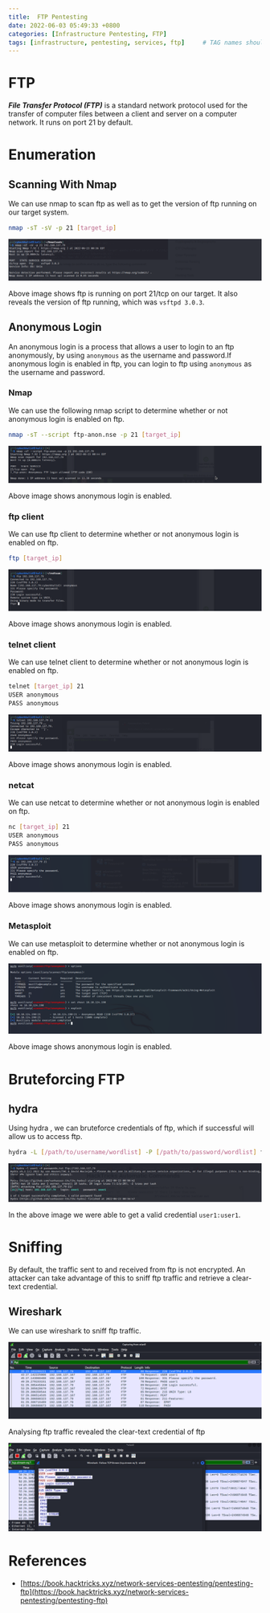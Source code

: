 ```yaml
---
title:  FTP Pentesting
date: 2022-06-03 05:49:33 +0800
categories: [Infrastructure Pentesting, FTP]
tags: [infrastructure, pentesting, services, ftp]     # TAG names should always be lowercase
---
```


# FTP

***File Transfer Protocol (FTP)*** is a standard network protocol used for the transfer of computer files between a client and server on a computer network. It runs on port 21 by default.

# Enumeration

## Scanning With Nmap

We can use nmap to scan ftp as well as to get the version of ftp running on our target system. 

```bash
nmap -sT -sV -p 21 [target_ip]
```

![ftp](https://raw.githubusercontent.com/cyberkhalid/cyberkhalid.github.io/main/assets/img/ipentest/ftp1.png)

Above image shows ftp is running on port 21/tcp on our target. It also reveals the version of ftp running, which was `vsftpd 3.0.3`.

## Anonymous Login

An anonymous login is a process that allows a user to login to an ftp anonymously, by using `anonymous` as the username and password.If anonymous login is enabled in ftp, you can login to ftp using `anonymous` as the username and password.

### Nmap

We can use the following nmap script to determine whether or not anonymous login is enabled on ftp.

```bash
nmap -sT --script ftp-anon.nse -p 21 [target_ip]
```

![ftp](https://raw.githubusercontent.com/cyberkhalid/cyberkhalid.github.io/main/assets/img/ipentest/ftp2.png)

Above image shows anonymous login is enabled.

### ftp client

We can use ftp client to determine whether or not anonymous login is enabled on ftp.

```bash
ftp [target_ip]
```
![ftp](https://raw.githubusercontent.com/cyberkhalid/cyberkhalid.github.io/main/assets/img/ipentest/ftp3.png)

Above image shows anonymous login is enabled.

### telnet client

We can use telnet client to determine whether or not anonymous login is enabled on ftp.

```bash
telnet [target_ip] 21
USER anonymous
PASS anonymous
```

![ftp](https://raw.githubusercontent.com/cyberkhalid/cyberkhalid.github.io/main/assets/img/ipentest/ftp4.png)

Above image shows anonymous login is enabled.

### netcat

We can use netcat to determine whether or not anonymous login is enabled on ftp.

```bash
nc [target_ip] 21
USER anonymous
PASS anonymous
```
![ftp](https://raw.githubusercontent.com/cyberkhalid/cyberkhalid.github.io/main/assets/img/ipentest/ftp5.png)

Above image shows anonymous login is enabled.

### Metasploit

We can use metasploit to determine whether or not anonymous login is enabled on ftp.

![ftp](https://raw.githubusercontent.com/cyberkhalid/cyberkhalid.github.io/main/assets/img/ipentest/ftp6.png)

Above image shows anonymous login is enabled.

# Bruteforcing FTP

## hydra

Using hydra , we can bruteforce credentials of ftp, which if successful will allow us to access ftp.

```bash
hydra -L [/path/to/username/wordlist] -P [/path/to/password/wordlist] ftp://[target_ip]
```

![ftp](https://raw.githubusercontent.com/cyberkhalid/cyberkhalid.github.io/main/assets/img/ipentest/ftp8.png)

In the above image we were able to get a valid credential `user1:user1`.

# Sniffing

By default, the traffic sent to and received from ftp is not encrypted. An attacker can take advantage of this to sniff ftp traffic and retrieve a clear-text credential.

## Wireshark

We can use wireshark to sniff ftp traffic.

![ftp](https://raw.githubusercontent.com/cyberkhalid/cyberkhalid.github.io/main/assets/img/ipentest/ftp10.png)

Analysing ftp traffic revealed the clear-text credential of ftp

![ftp](https://raw.githubusercontent.com/cyberkhalid/cyberkhalid.github.io/main/assets/img/ipentest/ftp11.png)

# References

- [https://book.hacktricks.xyz/network-services-pentesting/pentesting-ftp](https://book.hacktricks.xyz/network-services-pentesting/pentesting-ftp)
